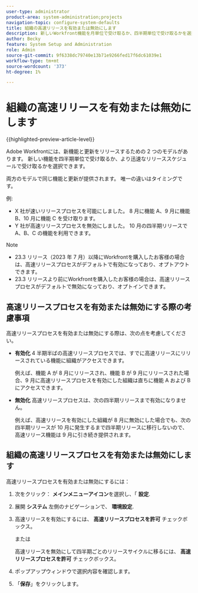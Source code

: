 ```yaml
---
user-type: administrator
product-area: system-administration;projects
navigation-topic: configure-system-defaults
title: 組織の高速リリースを有効または無効にします
description: 新しいWorkfront機能を月単位で受け取るか、四半期単位で受け取るかを選択できます。
author: Becky
feature: System Setup and Administration
role: Admin
source-git-commit: 9f6338dc79740e13b71e9266fed17f6dc61039e1
workflow-type: tm+mt
source-wordcount: '373'
ht-degree: 1%

---
```


# 組織の高速リリースを有効または無効にします

{{highlighted-preview-article-level}}

Adobe Workfrontには、新機能と更新をリリースするための 2 つのモデルがあります。 新しい機能を四半期単位で受け取るか、より迅速なリリーススケジュールで受け取るかを選択できます。

両方のモデルで同じ機能と更新が提供されます。 唯一の違いはタイミングです。

例:

* X 社が速いリリースプロセスを可能にしました。 8 月に機能 A、9 月に機能 B、10 月に機能 C を受け取ります。
* Y 社が高速リリースプロセスを無効にしました。 10 月の四半期リリースで A、B、C の機能を利用できます。

>[!NOTE]
>
>* 23.3 リリース（2023 年 7 月）以降にWorkfrontを購入したお客様の場合は、高速リリースプロセスがデフォルトで有効になっており、オプトアウトできます。
>* 23.3 リリースより前にWorkfrontを購入したお客様の場合は、高速リリースプロセスがデフォルトで無効になっており、オプトインできます。

## 高速リリースプロセスを有効または無効にする際の考慮事項

高速リリースプロセスを有効または無効にする際は、次の点を考慮してください。

* **有効化** 4 半期半ばの高速リリースプロセスでは、すでに高速リリースにリリースされている機能に組織がアクセスできます。

  例えば、機能 A が 8 月にリリースされ、機能 B が 9 月にリリースされた場合、9 月に高速リリースプロセスを有効にした組織は直ちに機能 A および B にアクセスできます。

* **無効化** 高速リリースプロセスは、次の四半期リリースまで有効になりません。

  例えば、高速リリースを有効にした組織が 8 月に無効にした場合でも、次の四半期リリースが 10 月に発生するまで四半期リリースに移行しないので、高速リリース機能は 9 月に引き続き提供されます。

## 組織の高速リリースプロセスを有効または無効にします

高速リリースプロセスを有効または無効にするには：

1. 次をクリック： **メインメニューアイコン**&#x200B;を選択し、「 **設定**.
1. 展開 **システム** 左側のナビゲーションで、 **環境設定**.
1. 高速リリースを有効にするには、 **高速リリースプロセスを許可** チェックボックス。

   または

   高速リリースを無効にして四半期ごとのリリースサイクルに移るには、 **高速リリースプロセスを許可** チェックボックス。

1. ポップアップウィンドウで選択内容を確認します。
1. 「**保存**」をクリックします。
